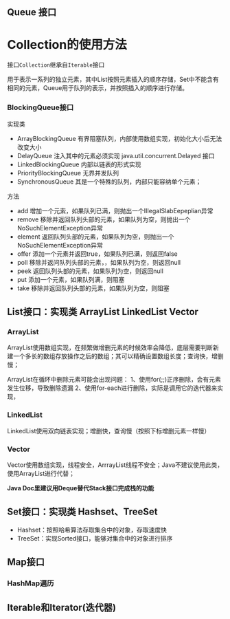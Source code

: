 ## Queue 接口

# Collection的使用方法

接口`Collection`继承自`Iterable`接口    

用于表示一系列的独立元素，其中List按照元素插入的顺序存储，Set中不能含有相同的元素，Queue用于队列的表示，并按照插入的顺序进行存储。

### BlockingQueue接口
实现类 
* ArrayBlockingQueue 有界阻塞队列，内部使用数组实现，初始化大小后无法改变大小
* DelayQueue 注入其中的元素必须实现 java.util.concurrent.Delayed 接口
* LinkedBlockingQueue 内部以链表的形式实现
* PriorityBlockingQueue 无界并发队列
* SynchronousQueue 其是一个特殊的队列，内部只能容纳单个元素；

方法
* add 增加一个元索，如果队列已满，则抛出一个IIIegaISlabEepeplian异常
* remove   移除并返回队列头部的元素，如果队列为空，则抛出一个NoSuchElementException异常
* element  返回队列头部的元素，如果队列为空，则抛出一个NoSuchElementException异常
* offer  添加一个元素并返回true，如果队列已满，则返回false
* poll  移除并返问队列头部的元素，，如果队列为空，则返回null
* peek  返回队列头部的元素，如果队列为空，则返回null
* put  添加一个元素，如果队列满，则阻塞
* take 移除并返回队列头部的元素，如果队列为空，则阻塞

 

## List接口：实现类 ArrayList LinkedList Vector
### ArrayList

ArrayList使用数组实现，在频繁做增删元素的时候效率会降低，底层需要判断新建一个多长的数组存放操作之后的数组；其可以精确设置数组长度；查询快，增删慢；

ArrayList在循环中删除元素可能会出现问题：
1、使用for(;;)正序删除，会有元素发生位移，导致删除遗漏
2、使用for-each进行删除，实际是调用它的迭代器来实现，

### LinkedList
LinkedList使用双向链表实现；增删快，查询慢（按照下标增删元素一样慢） 

### Vector

Vector使用数组实现，线程安全，ArrrayList线程不安全；Java不建议使用此类，使用ArrayList进行代替；

    
    
**Java Doc里建议用Deque替代Stack接口完成栈的功能**


## Set接口：实现类 Hashset、TreeSet

*  Hashset：按照哈希算法存取集合中的对象，存取速度快
*  TreeSet：实现Sorted接口，能够对集合中的对象进行排序

## Map接口



### HashMap遍历



##  Iterable和Iterator(迭代器)






